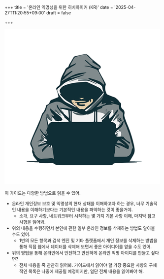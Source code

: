 +++
title = '온라인 익명성을 위한 히치하이커 (KR)'
date = '2025-04-27T11:20:55+09:00'
draft = false

+++
<link rel="stylesheet" href="/css/main.css">
<img src="/images/profile.png" alt="Image Alt Text" class="center-image" />

이 가이드는 다양한 방법으로 읽을 수 있어.

- 온라인 개인정보 보호 및 익명성의 현재 상태를 이해하고자 하는 경우, 너무 기술적인 내용을 이해하기보다는 기본적인 내용을 파악하는 것이 좋을거야.
    - 소개, 요구 사항, 네트워크부터 시작하는 몇 가지 기본 사항 이해, 마지막 참고 사항을 읽어봐.
- 위의 내용을 수행하면서 본인에 관한 일부 온라인 정보를 삭제하는 방법도 알아볼 수도 있어.
    - 1번의 모든 항목과 검색 엔진 및 기타 플랫폼에서 개인 정보를 삭제하는 방법을 통해 직접 웹에서 데이터를 삭제해 보면서 좋은 아이디어를 얻을 수도 있어.
- 위의 방법을 통해 온라인에서 안전하고 안전하게 온라인 익명 아이디를 만들고 싶다면?
    - 전체 내용을 죽 찬찬히 읽어봐. 가이드에서 읽어야 할 가장 중요한 사항의 구체적인 목록은 나중에 제공될 예정이지만, 일단 전체 내용을 읽어봐야 해.